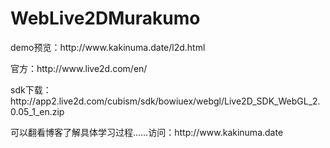 # WebLive2DMurakumo
<meta charset="utf-8" />
<p>demo预览：http://www.kakinuma.date/l2d.html</p>
<p>官方：http://www.live2d.com/en/</p>
<p>sdk下载：http://app2.live2d.com/cubism/sdk/bowiuex/webgl/Live2D_SDK_WebGL_2.0.05_1_en.zip</p>
<p>可以翻看博客了解具体学习过程……访问：http://www.kakinuma.date</p>
